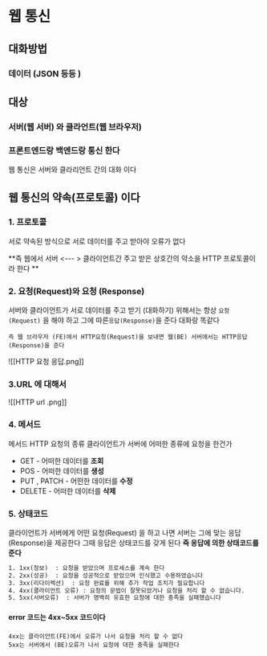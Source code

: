# 웹 통신

## 대화방법

### 데이터 (JSON 등등 )


## 대상 

### 서버(웹 서버) 와 클라언트(웹 브라우저) 

### 프론트엔드랑 백엔드랑 통신 한다 

웹 통신은 서버와 클라리언트 간의 대화 이다 

##  웹 통신의 약속(프로토콜) 이다 

### 1. 프로토콜 

서로 약속된 방식으로 서로 데이터를 주고 받아야 오류가 없다 

**즉 웹에서 서버 <--- > 클라이언트간 주고 받은 상호간의 약소을 HTTP 프로토콜이라 한다  **


### 2. 요청(Request)와 요청 (Response)

서버와 클라이언트가 서로 데이터를 주고 받기 (대화하기) 위해서는 항상 `요청(Request)` 을 해야 하고
그에 따른`응답(Response)`을 준다 대화랑 똑같다 

	즉 웹 브라우저 (FE)에서 HTTP요청(Request)을 보내면 웹(BE) 서버에서는 HTTP응답(Response)을 준다 

![[HTTP 요청 응답.png]]

### 3.URL 에 대해서 

![[HTTP url .png]]


### 4. 메서드 
메서드  HTTP 요청의 종류 
클라이언트가 서버에 어떠한 종류에 요청을 한건가

- GET   - 어떠한 데이터를 **조회**
- POS   - 어떠한 데이터를 **생성**
- PUT , PATCH - 어떤한 데이터를 **수정** 
- DELETE   -  어떠한 데이터를 **삭제**

### 5.  상태코드 

클라이언트가 서버에게 어떤 요청(Request) 을 하고 나면 서버는 그에 맞는 응답(Response)을 제공한다 
그때 응답은 상태코드를 갖게 된다  **즉 응답에 의한 상태코드를 준다**

```txt
1. 1xx(정보)  : 요청을 받았으며 프로세스를 계속 한다
2. 2xx(성공)  : 요청을 성공적으로 받았으며 인식했고 수용하였습니다
3. 3xx(리다이렉션)  : 요청 완료를 위해 추가 작업 조치가 필요합니다
4. 4xx(클라이언트 오류) : 요청의 문법이 잘못되었거나 요청을 처리 할 수 없습니다.
5. 5xx(서버오류)  : 서버가 명백히 유효한 요청에 대한 충족을 실패했습니다 
```

#### error 코드는 4xx~5xx 코드이다 

	4xx는 클라이언트(FE)에서 오류가 나서 요청을 처리 할 수 없다
	5xx는 서버에서 (BE)오류가 나서 요청에 대한 충족을 실패한다 